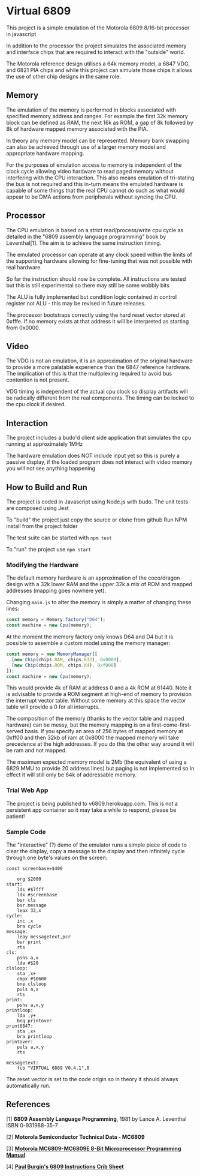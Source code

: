 # Virtual 6809 #

This project is a simple emulation of the Motorola 6809 8/16-bit processor in
javascript

In addition to the processor the project simulates the associated memory and 
interface chips that are required to interact with the "outside" world.

The Motorola reference design utilises a 64k memory model, a 6847 VDG, and 6821
PIA chips and while this project can simulate those chips it allows the use of 
other chip designs in the same role.

## Memory ##

The emulation of the memory is performed in blocks associated with specified 
memory address and ranges. For example the first 32k memory block can be 
defined as RAM, the next 16k as ROM, a gap of 8k followed by 8k of hardware 
mapped memory associated with the PIA.

In theory any memory model can be represented.
Memory bank swapping can also be achieved through use of a larger memory model
and appropriate hardware mapping.

For the purposes of emulation access to memory is independent of the clock
cycle allowing video hardware to read paged memory without interfering with the 
CPU interaction. This also means emulation of tri-stating the bus is not required and 
this in-turn means the emulated hardware is capable of some things that the real
CPU cannot do such as what would appear to be DMA actions from peripherals without
syncing the CPU.

## Processor ##

The CPU emulation is based on a strict read/process/write cpu cycle as detailed in the 
"6809 assembly language programming" book by Leventhal[1]. The aim is to achieve the same 
instruction timing.

The emulated processor can operate at any clock speed within the limits of the 
supporting hardware allowing for fine-tuning that was not possible with real 
hardware.

So far the instruction should now be complete. All instructions are tested but this is
still experimental so there may still be some wobbly bits

The ALU is fully implemented but condition logic contained in control 
register not ALU - this may be revised in future releases.  

The processor bootstraps correctly using the hard reset vector stored at 0xfffe.
If no memory exists at that address it will be interpreted as starting from 
0x0000.

## Video ##

The VDG is not an emulation, it is an approximation of the original hardware to
provide a more palatable experience than the 6847 reference hardware. The 
implication of this is that the multiplexing required to avoid bus contention is
not present.

VDG timing is independent of the actual cpu clock so display artifacts will be
radically different from the real components. The timing can be locked to the 
cpu clock if desired.

## Interaction ##

The project includes a budo'd client side application that simulates the cpu
running at approximately 1MHz

The hardware emulation does NOT include input yet so this is purely a passive
display, if the loaded program does not interact with video memory you will
not see anything happening

## How to Build and Run ##

The project is coded in Javascript using Node.js with budo. The unit tests are
composed using Jest

To "build" the project just copy the source or clone from github
Run NPM install from the project folder

The test suite can be started with `npm test`

To "run" the project use `npm start`

### Modifying the Hardware ###

The default memory hardware is an approximation of the coco/dragon design with a
32k lower RAM and the upper 32k a mix of ROM and mapped addresses (mapping goes
nowhere yet).

Changing `main.js` to alter the memory is simply a matter of changing these lines:

```javascript
const memory = Memory.factory("D64");
const machine = new Cpu(memory);
```

At the moment the memory factory only knows D64 and D4 but it is possible to assemble
a custom model using the memory manager:

```javascript
const memory = new MemoryManager([
  [new Chip(chips.RAM, chips.K32), 0x0000],
  [new Chip(chips.ROM, chips.K4), 0xf000]
]);
const machine = new Cpu(memory);
```
This would provide 4k of RAM at address 0 and a 4k ROM at 61440. Note it is advisable to 
provide a ROM segment at high-end of memory to provision the interrupt vector table.
Without some memory at this space the vector table will provide a 0 for all interrupts.

The composition of the memory (thanks to the vector table and mapped hardware) can be 
messy, but the memory mapping is on a first-come-first-served basis. If you specify an 
area of 256 bytes of mapped memory at 0xff00 and then 32kb of ram at 0x8000 the mapped
memory will take precedence at the high addresses. If you do this the other way around
it will be ram and not mapped.

The maximum expected memory model is 2Mb (the equivalent of using a 6829 MMU to provide
20 address lines) but paging is not implemented so in effect it will still only be 64k
of addressable memory.

### Trial Web App ###

The project is being published to v6809.herokuapp.com. This is not a persistent
app container so it may take a while to respond, please be patient!

### Sample Code ###
The "interactive" (?) demo of the emulator runs a simple piece of code to clear the
display, copy a message to the display and then infinitely cycle through one byte's
values on the screen:

```
const screenbase=$400

    org $2000
start:
    lds #$7fff
    ldx #screenbase
    bsr cls
    bsr message
    leax 32,x
cycle:
    inc ,x
    bra cycle
message:
    leay messagetext,pcr
    bsr print
    rts
cls:
    pshs a,x
    lda #$20
clsloop:
    sta ,x+
    cmpx #$0600
    bne clsloop
    puls a,x
    rts
print:
    pshs a,x,y
printloop:
    lda ,y+
    beq printover
print6847:
    sta ,x+
    bra printloop
printover:
    puls a,x,y
    rts

messagetext:
    fcb "VIRTUAL 6809 V0.4.1",0
```

The reset vector is set to the code origin so in theory it should always 
automatically run.

## References ##
[1] **6809 Assembly Language Programming**, 1981 by Lance A. Leventhal  
ISBN 0-931988-35-7

[2] **Motorola Semiconductor Technical Data - MC6809**

[3] **[Motorola MC6809-MC6809E 8-Bit Microprocessor Programming Manual](
https://www.maddes.net/m6809pm/sections.htm)**

[4] **[Paul Burgin's 6809 Instructions Crib Sheet](
https://techheap.packetizer.com/processors/6809/6809Instructions.html)**